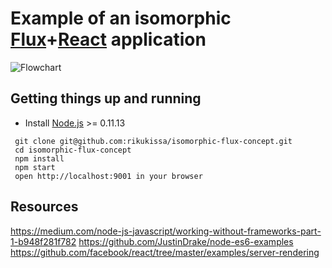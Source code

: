 # Example of an isomorphic [Flux](https://facebook.github.io/flux/)+[React](http://facebook.github.io/react/) application

![Flowchart](https://raw.githubusercontent.com/rikukissa/chat-client/master/meta/websocket-flow.png)


## Getting things up and running
- Install [Node.js](http://nodejs.org) >= 0.11.13

```
 git clone git@github.com:rikukissa/isomorphic-flux-concept.git
 cd isomorphic-flux-concept
 npm install
 npm start
 open http://localhost:9001 in your browser
````

## Resources
https://medium.com/node-js-javascript/working-without-frameworks-part-1-b948f281f782
https://github.com/JustinDrake/node-es6-examples
https://github.com/facebook/react/tree/master/examples/server-rendering
